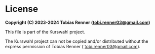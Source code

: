 # License

**Copyright (C) 2023-2024 Tobias Renner (tobi.renner03@gmail.com)**

This file is part of the Kurswahl project.

The Kurswahl project can not be copied and/or distributed without the express permission of Tobias Renner (
tobi.renner03@gmail.com).